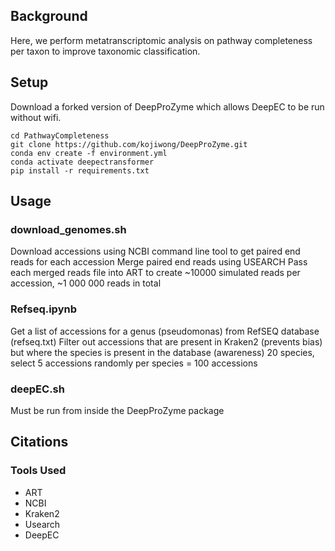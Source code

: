 ## Background
Here, we perform metatranscriptomic analysis on pathway completeness per taxon to improve taxonomic classification.

## Setup
Download a forked version of DeepProZyme which allows DeepEC to be run without wifi.

```
cd PathwayCompleteness
git clone https://github.com/kojiwong/DeepProZyme.git
conda env create -f environment.yml
conda activate deepectransformer
pip install -r requirements.txt
```

## Usage

### download_genomes.sh
Download accessions using NCBI command line tool to get paired end reads for each accession
Merge paired end reads using USEARCH
Pass each merged reads file into ART to create ~10000 simulated reads per accession, ~1 000 000 reads in total

### Refseq.ipynb
Get a list of accessions for a genus (pseudomonas) from RefSEQ database (refseq.txt)
Filter out accessions that are present in Kraken2 (prevents bias) but where the species is present in the database (awareness)
20 species, select 5 accessions randomly per species = 100 accessions

### deepEC.sh
Must be run from inside the DeepProZyme package 

## Citations
### Tools Used
- ART
- NCBI
- Kraken2
- Usearch
- DeepEC

## 
